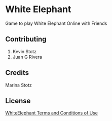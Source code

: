 # White Elephant
Game to play White Elephant Online with Friends

## Contributing
1. Kevin Stotz
2. Juan G Rivera

## Credits
Marina Stotz

## License
[WhiteElephant Terms and Conditions of Use](http://we.yogishouse.com/game/policyandagreement/)
